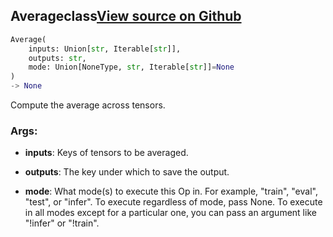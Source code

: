 ## Average<span class="tag">class</span><a class="sourcelink" href=https://github.com/fastestimator/fastestimator/blob/r1.2/fastestimator/op/tensorop/average.py/#L28-L47>View source on Github</a>
```python
Average(
	inputs: Union[str, Iterable[str]],
	outputs: str,
	mode: Union[NoneType, str, Iterable[str]]=None
)
-> None
```
Compute the average across tensors.


<h3>Args:</h3>


* **inputs**: Keys of tensors to be averaged.

* **outputs**: The key under which to save the output.

* **mode**: What mode(s) to execute this Op in. For example, "train", "eval", "test", or "infer". To execute regardless of mode, pass None. To execute in all modes except for a particular one, you can pass an argument like "!infer" or "!train".

